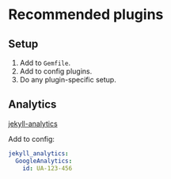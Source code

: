 # Recommended plugins


## Setup

1. Add to `Gemfile`.
2. Add to config plugins.
3. Do any plugin-specific setup.


## Analytics

[jekyll-analytics](https://github.com/hendrikschneider/jekyll-analytics)

Add to config:

```yaml
jekyll_analytics:
  GoogleAnalytics:
    id: UA-123-456
```
